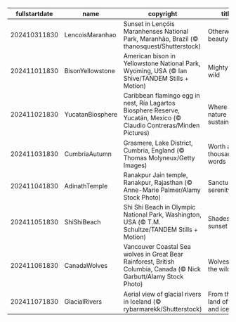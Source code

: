 |fullstartdate|name|copyright|title|image|
|--|--|--|--|--|
202410311830|LencoisMaranhao|Sunset in Lençóis Maranhenses National Park, Maranhão, Brazil (© thanosquest/Shutterstock)|Otherworldly beauty|![](/en-IN/2024/11/202410311830LencoisMaranhao.jpg)|
202411011830|BisonYellowstone|American bison in Yellowstone National Park, Wyoming, USA (© Ian Shive/TANDEM Stills + Motion)|Mighty and wild|![](/en-IN/2024/11/202411011830BisonYellowstone.jpg)|
202411021830|YucatanBiosphere|Caribbean flamingo egg in nest, Ría Lagartos Biosphere Reserve, Yucatán, Mexico (© Claudio Contreras/Minden Pictures)|Where nature meets sustainability|![](/en-IN/2024/11/202411021830YucatanBiosphere.jpg)|
202411031830|CumbriaAutumn|Grasmere, Lake District, Cumbria, England (© Thomas Molyneux/Getty Images)|Worth a thousand words|![](/en-IN/2024/11/202411031830CumbriaAutumn.jpg)|
202411041830|AdinathTemple|Ranakpur Jain temple, Ranakpur, Rajasthan (© Anne-Marie Palmer/Alamy Stock Photo)|Sanctuary of serenity|![](/en-IN/2024/11/202411041830AdinathTemple.jpg)|
202411051830|ShiShiBeach|Shi Shi Beach in Olympic National Park, Washington, USA (© T.M. Schultze/TANDEM Stills + Motion)|Shades of sunset|![](/en-IN/2024/11/202411051830ShiShiBeach.jpg)|
202411061830|CanadaWolves|Vancouver Coastal Sea wolves in Great Bear Rainforest, British Columbia, Canada (© Nick Garbutt/Alamy Stock Photo)|Wolves in the wild|![](/en-IN/2024/11/202411061830CanadaWolves.jpg)|
202411071830|GlacialRivers|Aerial view of glacial rivers in Iceland (© rybarmarekk/Shutterstock)|From the land of fire and ice|![](/en-IN/2024/11/202411071830GlacialRivers.jpg)|
